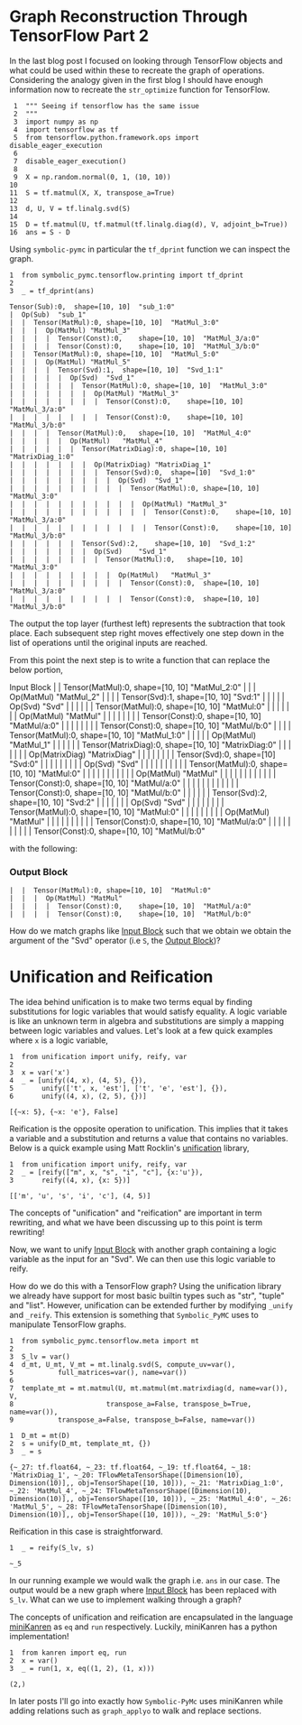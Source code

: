 

# Graph Reconstruction Through TensorFlow Part 2

In the last blog post I focused on looking through TensorFlow objects
and what could be used within these to recreate the graph of
operations. Considering the analogy given in the first blog I should
have enough information now to recreate the `str_optimize` function
for TensorFlow.

     1  """ Seeing if tensorflow has the same issue
     2  """
     3  import numpy as np
     4  import tensorflow as tf
     5  from tensorflow.python.framework.ops import disable_eager_execution
     6  
     7  disable_eager_execution()
     8  
     9  X = np.random.normal(0, 1, (10, 10))
    10  
    11  S = tf.matmul(X, X, transpose_a=True)
    12  
    13  d, U, V = tf.linalg.svd(S)
    14  
    15  D = tf.matmul(U, tf.matmul(tf.linalg.diag(d), V, adjoint_b=True))
    16  ans = S - D

Using `symbolic-pymc` in particular the `tf_dprint` function we
can inspect the graph.

    1  from symbolic_pymc.tensorflow.printing import tf_dprint
    2  
    3  _ = tf_dprint(ans)

    Tensor(Sub):0,	shape=[10, 10]	"sub_1:0"
    |  Op(Sub)	"sub_1"
    |  |  Tensor(MatMul):0,	shape=[10, 10]	"MatMul_3:0"
    |  |  |  Op(MatMul)	"MatMul_3"
    |  |  |  |  Tensor(Const):0,	shape=[10, 10]	"MatMul_3/a:0"
    |  |  |  |  Tensor(Const):0,	shape=[10, 10]	"MatMul_3/b:0"
    |  |  Tensor(MatMul):0,	shape=[10, 10]	"MatMul_5:0"
    |  |  |  Op(MatMul)	"MatMul_5"
    |  |  |  |  Tensor(Svd):1,	shape=[10, 10]	"Svd_1:1"
    |  |  |  |  |  Op(Svd)	"Svd_1"
    |  |  |  |  |  |  Tensor(MatMul):0,	shape=[10, 10]	"MatMul_3:0"
    |  |  |  |  |  |  |  Op(MatMul)	"MatMul_3"
    |  |  |  |  |  |  |  |  Tensor(Const):0,	shape=[10, 10]	"MatMul_3/a:0"
    |  |  |  |  |  |  |  |  Tensor(Const):0,	shape=[10, 10]	"MatMul_3/b:0"
    |  |  |  |  Tensor(MatMul):0,	shape=[10, 10]	"MatMul_4:0"
    |  |  |  |  |  Op(MatMul)	"MatMul_4"
    |  |  |  |  |  |  Tensor(MatrixDiag):0,	shape=[10, 10]	"MatrixDiag_1:0"
    |  |  |  |  |  |  |  Op(MatrixDiag)	"MatrixDiag_1"
    |  |  |  |  |  |  |  |  Tensor(Svd):0,	shape=[10]	"Svd_1:0"
    |  |  |  |  |  |  |  |  |  Op(Svd)	"Svd_1"
    |  |  |  |  |  |  |  |  |  |  Tensor(MatMul):0,	shape=[10, 10]	"MatMul_3:0"
    |  |  |  |  |  |  |  |  |  |  |  Op(MatMul)	"MatMul_3"
    |  |  |  |  |  |  |  |  |  |  |  |  Tensor(Const):0,	shape=[10, 10]	"MatMul_3/a:0"
    |  |  |  |  |  |  |  |  |  |  |  |  Tensor(Const):0,	shape=[10, 10]	"MatMul_3/b:0"
    |  |  |  |  |  |  Tensor(Svd):2,	shape=[10, 10]	"Svd_1:2"
    |  |  |  |  |  |  |  Op(Svd)	"Svd_1"
    |  |  |  |  |  |  |  |  Tensor(MatMul):0,	shape=[10, 10]	"MatMul_3:0"
    |  |  |  |  |  |  |  |  |  Op(MatMul)	"MatMul_3"
    |  |  |  |  |  |  |  |  |  |  Tensor(Const):0,	shape=[10, 10]	"MatMul_3/a:0"
    |  |  |  |  |  |  |  |  |  |  Tensor(Const):0,	shape=[10, 10]	"MatMul_3/b:0"

The output the top layer (furthest left) represents the subtraction
that took place. Each subsequent step right moves effectively one step
down in the list of operations until the original inputs are reached.

From this point the next step is to write a function that can replace
the below portion,

<a name="#org743740a">Input Block</a>
    |  |  Tensor(MatMul):0,	shape=[10, 10]	"MatMul_2:0"
    |  |  |  Op(MatMul)	"MatMul_2"
    |  |  |  |  Tensor(Svd):1,	shape=[10, 10]	"Svd:1"
    |  |  |  |  |  Op(Svd)	"Svd"
    |  |  |  |  |  |  Tensor(MatMul):0,	shape=[10, 10]	"MatMul:0"
    |  |  |  |  |  |  |  Op(MatMul)	"MatMul"
    |  |  |  |  |  |  |  |  Tensor(Const):0,	shape=[10, 10]	"MatMul/a:0"
    |  |  |  |  |  |  |  |  Tensor(Const):0,	shape=[10, 10]	"MatMul/b:0"
    |  |  |  |  Tensor(MatMul):0,	shape=[10, 10]	"MatMul_1:0"
    |  |  |  |  |  Op(MatMul)	"MatMul_1"
    |  |  |  |  |  |  Tensor(MatrixDiag):0,	shape=[10, 10]	"MatrixDiag:0"
    |  |  |  |  |  |  |  Op(MatrixDiag)	"MatrixDiag"
    |  |  |  |  |  |  |  |  Tensor(Svd):0,	shape=[10]	"Svd:0"
    |  |  |  |  |  |  |  |  |  Op(Svd)	"Svd"
    |  |  |  |  |  |  |  |  |  |  Tensor(MatMul):0,	shape=[10, 10]	"MatMul:0"
    |  |  |  |  |  |  |  |  |  |  |  Op(MatMul)	"MatMul"
    |  |  |  |  |  |  |  |  |  |  |  |  Tensor(Const):0,	shape=[10, 10]	"MatMul/a:0"
    |  |  |  |  |  |  |  |  |  |  |  |  Tensor(Const):0,	shape=[10, 10]	"MatMul/b:0"
    |  |  |  |  |  |  Tensor(Svd):2,	shape=[10, 10]	"Svd:2"
    |  |  |  |  |  |  |  Op(Svd)	"Svd"
    |  |  |  |  |  |  |  |  Tensor(MatMul):0,	shape=[10, 10]	"MatMul:0"
    |  |  |  |  |  |  |  |  |  Op(MatMul)	"MatMul"
    |  |  |  |  |  |  |  |  |  |  Tensor(Const):0,	shape=[10, 10]	"MatMul/a:0"
    |  |  |  |  |  |  |  |  |  |  Tensor(Const):0,	shape=[10, 10]	"MatMul/b:0"

with the following:

### Output Block
    |  |  Tensor(MatMul):0,	shape=[10, 10]	"MatMul:0"
    |  |  |  Op(MatMul)	"MatMul"
    |  |  |  |  Tensor(Const):0,	shape=[10, 10]	"MatMul/a:0"
    |  |  |  |  Tensor(Const):0,	shape=[10, 10]	"MatMul/b:0"

How do we match graphs like [Input Block](#input-block) such that we obtain we obtain
the argument of the "Svd" operator (i.e `S`, the [Output Block](#output-block))? 


# Unification and Reification

The idea behind unification is to make two terms equal by finding
substitutions for logic variables that would satisfy equality. A logic
variable is like an unknown term in algebra and substitutions are
simply a mapping between logic variables and values. Let's look at a
few quick examples where `x` is a logic variable,

    1  from unification import unify, reify, var
    2  
    3  x = var('x')
    4  _ = [unify((4, x), (4, 5), {}),
    5       unify(['t', x, 'est'], ['t', 'e', 'est'], {}),
    6       unify((4, x), (2, 5), {})]

    [{~x: 5}, {~x: 'e'}, False]

Reification is the opposite operation to unification. This implies that it takes a
variable and a substitution and returns a value that contains no
variables. Below is a quick example using Matt Rocklin's [unification](https://github.com/mrocklin/unification) library,

    1  from unification import unify, reify, var
    2  _ = [reify(["m", x, "s", "i", "c"], {x:'u'}),
    3       reify((4, x), {x: 5})]

    [['m', 'u', 's', 'i', 'c'], (4, 5)]

The concepts of "unification" and "reification" are important in term
rewriting, and what we have been discussing up to this point is term
rewriting!

Now, we want to unify [Input Block](#input-block) with another graph containing a
logic variable as the input for an "Svd". We can then use this logic
variable to reify.

How do we do this with a TensorFlow graph? Using the unification
 library we already have support for most basic builtin types such as
 "str", "tuple" and "list". However, unification can be extended
 further by modifying `_unify` and `_reify`. This extension is
 something that `Symbolic_PyMC` uses to manipulate TensorFlow graphs.

    1  from symbolic_pymc.tensorflow.meta import mt
    2  
    3  S_lv = var()
    4  d_mt, U_mt, V_mt = mt.linalg.svd(S, compute_uv=var(),
    5  			full_matrices=var(), name=var())
    6  
    7  template_mt = mt.matmul(U, mt.matmul(mt.matrixdiag(d, name=var()), V,
    8  					    transpose_a=False, transpose_b=True, name=var()),
    9  			transpose_a=False, transpose_b=False, name=var())

    1  D_mt = mt(D)
    2  s = unify(D_mt, template_mt, {})
    3  _ = s

    {~_27: tf.float64, ~_23: tf.float64, ~_19: tf.float64, ~_18: 'MatrixDiag_1', ~_20: TFlowMetaTensorShape([Dimension(10), Dimension(10)],, obj=TensorShape([10, 10])), ~_21: 'MatrixDiag_1:0', ~_22: 'MatMul_4', ~_24: TFlowMetaTensorShape([Dimension(10), Dimension(10)],, obj=TensorShape([10, 10])), ~_25: 'MatMul_4:0', ~_26: 'MatMul_5', ~_28: TFlowMetaTensorShape([Dimension(10), Dimension(10)],, obj=TensorShape([10, 10])), ~_29: 'MatMul_5:0'}

Reification in this case is straightforward.

    1  _ = reify(S_lv, s)

    ~_5

In our running example we would walk the graph i.e. `ans` in our
case. The output would be a new graph where [Input Block](#input-block) has been
replaced with `S_lv`. What can we use to implement walking through a
graph?

The concepts of unification and reification are encapsulated in the
language [miniKanren](http://minikanren.org/) as `eq` and `run` respectively. Luckily, miniKanren has a python
implementation! 

    1  from kanren import eq, run
    2  x = var()
    3  _ = run(1, x, eq((1, 2), (1, x)))

    (2,)

In later posts I'll go into exactly how `Symbolic-PyMc` uses
miniKanren while adding relations such as `graph_applyo` to walk and
replace sections.

